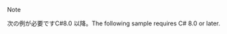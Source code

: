 > [!NOTE]
> <span data-ttu-id="b83dd-101">次の例が必要ですC#8.0 以降。</span><span class="sxs-lookup"><span data-stu-id="b83dd-101">The following sample requires C# 8.0 or later.</span></span>
